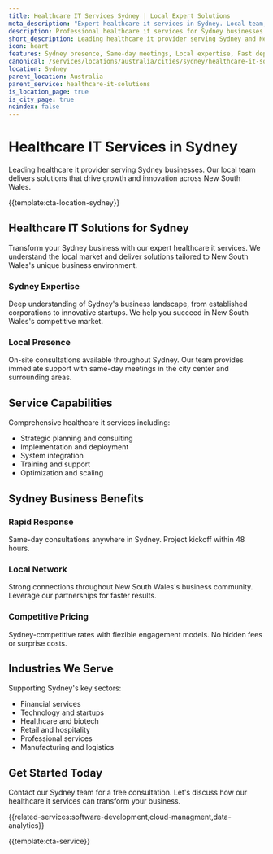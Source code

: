 ```yaml
---
title: Healthcare IT Services Sydney | Local Expert Solutions
meta_description: "Expert healthcare it services in Sydney. Local team, same-day consultations, proven results. Transform your business today."
description: Professional healthcare it services for Sydney businesses
short_description: Leading healthcare it provider serving Sydney and New South Wales.
icon: heart
features: Sydney presence, Same-day meetings, Local expertise, Fast deployment, Competitive rates, Proven track record
canonical: /services/locations/australia/cities/sydney/healthcare-it-solutions-sydney.html
location: Sydney
parent_location: Australia
parent_service: healthcare-it-solutions
is_location_page: true
is_city_page: true
noindex: false
---
```


# Healthcare IT Services in Sydney

Leading healthcare it provider serving Sydney businesses. Our local team delivers solutions that drive growth and innovation across New South Wales.

{{template:cta-location-sydney}}

## Healthcare IT Solutions for Sydney

Transform your Sydney business with our expert healthcare it services. We understand the local market and deliver solutions tailored to New South Wales's unique business environment.

### Sydney Expertise

Deep understanding of Sydney's business landscape, from established corporations to innovative startups. We help you succeed in New South Wales's competitive market.

### Local Presence

On-site consultations available throughout Sydney. Our team provides immediate support with same-day meetings in the city center and surrounding areas.

## Service Capabilities

Comprehensive healthcare it services including:
- Strategic planning and consulting
- Implementation and deployment
- System integration
- Training and support
- Optimization and scaling

## Sydney Business Benefits

### Rapid Response
Same-day consultations anywhere in Sydney. Project kickoff within 48 hours.

### Local Network
Strong connections throughout New South Wales's business community. Leverage our partnerships for faster results.

### Competitive Pricing
Sydney-competitive rates with flexible engagement models. No hidden fees or surprise costs.

## Industries We Serve

Supporting Sydney's key sectors:
- Financial services
- Technology and startups
- Healthcare and biotech
- Retail and hospitality
- Professional services
- Manufacturing and logistics

## Get Started Today

Contact our Sydney team for a free consultation. Let's discuss how our healthcare it services can transform your business.

{{related-services:software-development,cloud-managment,data-analytics}}

{{template:cta-service}}
